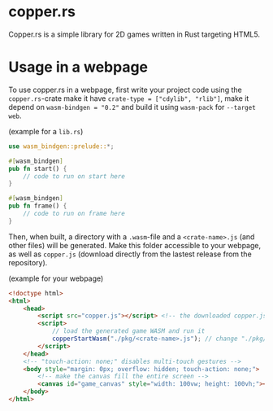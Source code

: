 # copper.rs
Copper.rs is a simple library for 2D games written in Rust targeting HTML5.

# Usage in a webpage
To use copper.rs in a webpage, first write your project code using the `copper.rs`-crate make it have `crate-type = ["cdylib", "rlib"]`, make it depend on `wasm-bindgen = "0.2"` and build it using `wasm-pack` for `--target web`.

(example for a `lib.rs`)
```rs
use wasm_bindgen::prelude::*;

#[wasm_bindgen]
pub fn start() {
    // code to run on start here
}

#[wasm_bindgen]
pub fn frame() {
    // code to run on frame here
}
```

Then, when built, a directory with a `.wasm`-file and a `<crate-name>.js` (and other files) will be generated. Make this folder accessible to your webpage, as well as `copper.js` (download directly from the lastest release from the repository).

(example for your webpage)
```html
<!doctype html>
<html>
    <head>
        <script src="copper.js"></script> <!-- the downloaded copper.js -->
        <script>
            // load the generated game WASM and run it
            copperStartWasm("./pkg/<crate-name>.js"); // change "./pkg/<crate-name>.js" to the actual name of the file
        </script>
    </head>
    <!-- "touch-action: none;" disables multi-touch gestures -->
    <body style="margin: 0px; overflow: hidden; touch-action: none;">
        <!-- make the canvas fill the entire screen -->
        <canvas id="game_canvas" style="width: 100vw; height: 100vh;"></canvas>
    </body>
</html>
```
